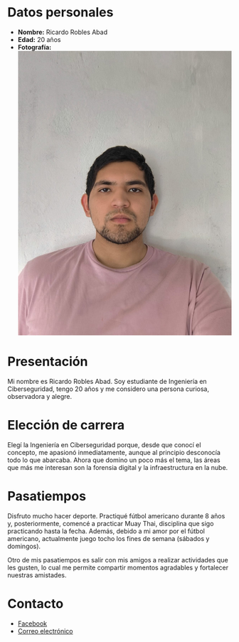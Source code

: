 # Datos personales
- **Nombre:** Ricardo Robles Abad
- **Edad:** 20 años
- **Fotografía:** ![Foto](Imagen.jpeg)

# Presentación
Mi nombre es Ricardo Robles Abad. Soy estudiante de Ingeniería en Ciberseguridad, tengo 20 años y me considero una persona curiosa, observadora y alegre.

# Elección de carrera
Elegí la Ingeniería en Ciberseguridad porque, desde que conocí el concepto, me apasionó inmediatamente, aunque al principio desconocía todo lo que abarcaba. Ahora que domino un poco más el tema, las áreas que más me interesan son la forensia digital y la infraestructura en la nube.

# Pasatiempos
Disfruto mucho hacer deporte. Practiqué fútbol americano durante 8 años y, posteriormente, comencé a practicar Muay Thai, disciplina que sigo practicando hasta la fecha. Además, debido a mi amor por el fútbol americano, actualmente juego tocho los fines de semana (sábados y domingos).

Otro de mis pasatiempos es salir con mis amigos a realizar actividades que les gusten, lo cual me permite compartir momentos agradables y fortalecer nuestras amistades.

# Contacto
- [Facebook](https://www.instagram.com/admirablepotato/)
- [Correo electrónico](mailto:roblesabadricardo@gmail.com)
